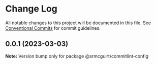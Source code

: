 # Change Log

All notable changes to this project will be documented in this file.
See [Conventional Commits](https://conventionalcommits.org) for commit guidelines.

## 0.0.1 (2023-03-03)

**Note:** Version bump only for package @srmcguirt/commitlint-config
